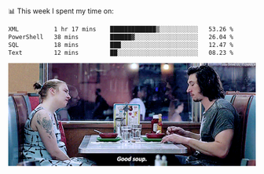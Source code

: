 📊 This week I spent my time on:
<!--START_SECTION:waka-->
```text
XML          1 hr 17 mins    █████████████▒░░░░░░░░░░░   53.26 % 
PowerShell   38 mins         ██████▓░░░░░░░░░░░░░░░░░░   26.04 % 
SQL          18 mins         ███░░░░░░░░░░░░░░░░░░░░░░   12.47 % 
Text         12 mins         ██░░░░░░░░░░░░░░░░░░░░░░░   08.23 % 
```
<!--END_SECTION:waka-->


![](goodSoup.gif)
